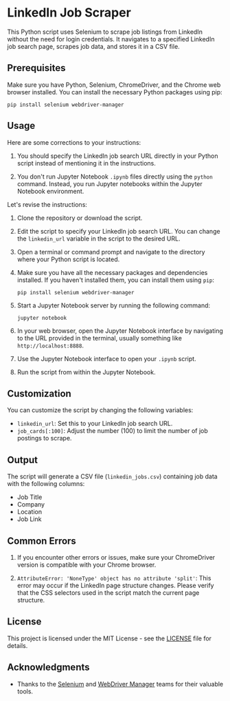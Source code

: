 # LinkedIn Job Scraper

This Python script uses Selenium to scrape job listings from LinkedIn without the need for login credentials. It navigates to a specified LinkedIn job search page, scrapes job data, and stores it in a CSV file.

## Prerequisites

Make sure you have Python, Selenium, ChromeDriver, and the Chrome web browser installed. You can install the necessary Python packages using pip:

```
pip install selenium webdriver-manager
```

## Usage
Here are some corrections to your instructions:

1. You should specify the LinkedIn job search URL directly in your Python script instead of mentioning it in the instructions.

2. You don't run Jupyter Notebook `.ipynb` files directly using the `python` command. Instead, you run Jupyter notebooks within the Jupyter Notebook environment. 

Let's revise the instructions:

1. Clone the repository or download the script.

2. Edit the script to specify your LinkedIn job search URL. You can change the `linkedin_url` variable in the script to the desired URL.

3. Open a terminal or command prompt and navigate to the directory where your Python script is located.

4. Make sure you have all the necessary packages and dependencies installed. If you haven't installed them, you can install them using `pip`:

   ```
   pip install selenium webdriver-manager
   ```

5. Start a Jupyter Notebook server by running the following command:

   ```
   jupyter notebook
   ```

6. In your web browser, open the Jupyter Notebook interface by navigating to the URL provided in the terminal, usually something like `http://localhost:8888`.

7. Use the Jupyter Notebook interface to open your `.ipynb` script. 

8. Run the script from within the Jupyter Notebook.

## Customization

You can customize the script by changing the following variables:

- `linkedin_url`: Set this to your LinkedIn job search URL.
- `job_cards[:100]`: Adjust the number (100) to limit the number of job postings to scrape.

## Output

The script will generate a CSV file (`linkedin_jobs.csv`) containing job data with the following columns:

- Job Title
- Company
- Location
- Job Link

## Common Errors

1. If you encounter other errors or issues, make sure your ChromeDriver version is compatible with your Chrome browser.

2. `AttributeError: 'NoneType' object has no attribute 'split'`: This error may occur if the LinkedIn page structure changes. Please verify that the CSS selectors used in the script match the current page structure.

## License

This project is licensed under the MIT License - see the [LICENSE](LICENSE) file for details.

## Acknowledgments

- Thanks to the [Selenium](https://selenium.dev/) and [WebDriver Manager](https://github.com/SergeyPirogov/webdriver_manager) teams for their valuable tools.

